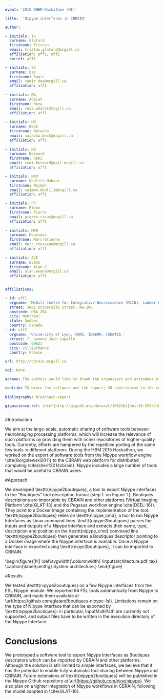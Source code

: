 ```yaml
---
event: '2015 OHBM Hackathon (HI)'

title:  'Nipype interfaces in CBRAIN'

author:

- initials: TG
  surname: Glatard
  firstname: Tristan
  email: tristan.glatard@mcgill.ca
  affiliation: aff1, aff2
  corref: aff1

- initials: SD
  surname: Das
  firstname: Samir
  email: samir.das@mcgill.ca
  affiliation: aff1
  
- initials: RA
  surname: Adalat
  firstname: Reza
  email: reza.adalat@mcgill.ca
  affiliation: aff1
  
- initials: NB
  surname: Beck
  firstname: Natacha
  email: natacha.beck@mcgill.ca
  affiliation: aff1
  
- initials: RB
  surname: Bernard
  firstname: Rémi
  email: remi.bernard@mail.mcgill.ca
  affiliation: aff1

- initials: NKM
  surname: Khalili-Mahani
  firstname: Najmeh
  email: najmeh.khalili@mcgill.ca
  affiliation: aff1

- initials: PR
  surname: Rioux
  firstname: Pierre
  email: pierre.rioux@mcgill.ca
  affiliation: aff1
  
- initials: MER
  surname: Rousseau
  firstname: Marc-Étienne
  email: marc.rousseau@mcgill.ca
  affiliation: aff1
  
- initials: ACE
  surname: Evans
  firstname: Alan C.
  email: alan.evans@mcgill.ca
  affiliation: aff1
  

affiliations: 

- id: aff1
  orgname: 'McGill Centre for Integrative Neuroscience (MCIN), Ludmer Centre for Neuroinformatics and Mental Health, Montreal Neurological Institute (MNI), McGill University'
  street: 3801 University Street, WB-208
  postcode: H3A 2B4
  city: Montréal
  state: Québec
  country: Canada
- id: aff2
  orgname: 'University of Lyon, CNRS, INSERM, CREATIS.'
  street: 7, avenue Jean Capelle
  postcode: 69621
  city: Villeurbanne
  country: France

url: http://cbrain.mcgill.ca

coi: None

acknow: The authors would like to thank the organizers and attendees of the 2015 OHBM Hackathon.

contrib: TG wrote the software and the report; SD contributed to the concept elaboration at the OHBM event, RA, NB, PR and MER provided support on the CBRAIN framework, RB implemented Boutiques in CBRAIN, NKM provided background information on fMRI packages, ACE spearheaded the project.
  
bibliography: brainhack-report

gigascience-ref: \href{http://gigadb.org/dataset/100226}{doi:10.5524/100226}
...
```


#Introduction

We aim at the large-scale, automatic sharing of software tools between
neuroimaging processing platforms, which will increase the relevance
of such platforms by providing them with richer repositories of
higher-quality tools. Currently, efforts are hampered by the
repetitive porting of the same few tools in different platforms.
During the HBM 2015 Hackathon, we worked on the export of software
tools from the Nipype workflow engine \cite{Gorgolewski2011} to the
CBRAIN web platform for distributed
computing \cite{sherif2014cbrain}. Nipype includes a large number of
tools that would be useful to CBRAIN users.

#Approach

We developed \texttt{nipype2boutiques}, a tool to export Nipype
interfaces to the "Boutiques" tool description format (step 1. on
Figure 1.). Boutiques descriptions are importable by CBRAIN and other
platforms (Virtual Imaging Platform \cite{GLAT-13} and the Pegasus
workflow engine \cite{DEEL-16}). They point to a Docker image
containing the implementation of the tool. \texttt{nipype2boutiques}
relies on \texttt{nipype\_cmd}, a tool to run Nipype Interfaces as
Linux command lines. \texttt{nipype2boutiques} parses the inputs and
outputs of a Nipype interface and extracts their name, type,
description and position on the \texttt{nipype\_cmd} command
line. \texttt{nipype2boutiques} then generates a Boutiques descriptor
pointing to a Docker image where the Nipype interface is
available. Once a Nipype interface is exported using
\texttt{nipye2boutiques}, it can be imported to CBRAIN.

\begin{figure}[h!]
  \def\svgwidth{\columnwidth}
  \input{architecture.pdf_tex}
  \caption{\label{centfig} System architecture.} 
\end{figure}


#Results

We tested \texttt{nipype2boutiques} on a few Nipype interfaces from
the FSL Nipype module. We exported 64 FSL tools automatically from
Nipype to CBRAIN, and made them available at
\url{https://github.com/glatard/boutiques-nipype-fsl}. Limitations
remain on the type of Nipype interface that can be exported by
\texttt{nipype2boutiques}: in particular, InputMultiPath are currently
not supported, and output files have to be written in the execution
directory of the Nipype Interface.

# Conclusions

We prototyped a software tool to export Nipype Interfaces as Boutiques
descriptors which can be imported by CBRAIN and other
platforms. Although the solution is still limited to simple
interfaces, we believe that it has the potential to enable
fully-automatic tool sharing between Nipype and CBRAIN. Future
extensions of \texttt{nipype2boutiques} will be published in the
Nipype Github repository at \url{https://github.com/nipy/nipype}. We
also plan on a tighter integration of Nipype workflows in CBRAIN,
following the model adopted in \cite{GLAT-16}.
